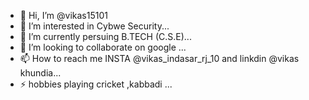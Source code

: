- 👋 Hi, I’m @vikas15101
- 👀 I’m interested in Cybwe Security...
- 🌱 I’m currently persuing B.TECH (C.S.E)...
- 💞️ I’m looking to collaborate on  google ...
- 📫 How to reach me INSTA @vikas_indasar_rj_10 and linkdin @vikas khundia...
- ⚡ hobbies playing cricket ,kabbadi ...

<!---
vikas15101/vikas15101 is a ✨ special ✨ repository because its `README.md` (this file) appears on your GitHub profile.
You can click the Preview link to take a look at your changes.
--->
